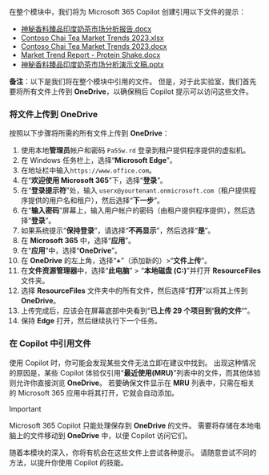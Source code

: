 在整个模块中，我们将为 Microsoft 365 Copilot 创建引用以下文件的提示：

- [神秘香料臻品印度奶茶市场分析报告.docx](https://go.microsoft.com/fwlink/?linkid=2268826)
- [Contoso Chai Tea Market Trends 2023.xlsx](https://go.microsoft.com/fwlink/?linkid=2268822)
- [Contoso Chai Tea Market Trends 2023.docx](https://go.microsoft.com/fwlink/?linkid=2269122)
- [Market Trend Report - Protein Shake.docx](https://go.microsoft.com/fwlink/?linkid=2268827)
- [神秘香料臻品印度奶茶市场分析演示文稿.pptx](https://go.microsoft.com/fwlink/?linkid=2268768)

**备注**：以下是我们将在整个模块中引用的文件。 但是，对于此实验室，我们首先要将所有文件上传到 **OneDrive**，以确保稍后 Copilot 提示可以访问这些文件。

### 将文件上传到 OneDrive

按照以下步骤将所需的所有文件上传到 **OneDrive**：

1. 使用本地**管理员**帐户和密码 `Pa55w.rd` 登录到租户提供程序提供的虚拟机。
2. 在 Windows 任务栏上，选择“**Microsoft Edge**”。
3. 在地址栏中输入`https://www.office.com`。
4. 在“**欢迎使用 Microsoft 365**”下，选择“**登录**”。
5. 在“**登录提示符**”处，输入 `userx@yourtenant.onmicrosoft.com`（租户提供程序提供的用户名和租户），然后选择“**下一步**”。
6. 在“**输入密码**”屏幕上，输入用户帐户的密码（由租户提供程序提供），然后选择“**登录**”。
7. 如果系统提示“**保持登录**”，请选择“**不再显示**”，然后选择“**是**”。
8. 在 **Microsoft 365** 中，选择“**应用**”。
9. 在“**应用**”中，选择“**OneDrive**”。
10. 在 **OneDrive** 的左上角，选择“**+**”（添加新的）>“**文件上传**”。
11. 在**文件资源管理器**中，选择“**此电脑**” > “**本地磁盘 (C:)**”并打开 **ResourceFiles** 文件夹。
12. 选择 **ResourceFiles** 文件夹中的所有文件，然后选择“**打开**”以将其上传到 **OneDrive**。
13. 上传完成后，应该会在屏幕底部中央看到“**已上传 29 个项目到‘我的文件’**”。
14. 保持 **Edge** 打开，然后继续执行下一个任务。

### 在 Copilot 中引用文件

使用 Copilot 时，你可能会发现某些文件无法立即在建议中找到。 出现这种情况的原因是，某些 Copilot 体验仅引用“**最近使用(MRU)**”列表中的文件，而其他体验则允许你直接浏览 **OneDrive**。 若要确保文件显示在 **MRU** 列表中，只需在相关的 Microsoft 365 应用中将其打开，它就会自动添加。

> [!IMPORTANT]
> Microsoft 365 Copilot 只能处理保存到 **OneDrive** 的文件。 需要将存储在本地电脑上的文件移动到 **OneDrive** 中，以便 Copilot 访问它们。

随着本模块的深入，你将有机会在这些文件上尝试各种提示。 请随意尝试不同的方法，以提升你使用 Copilot 的技能。
